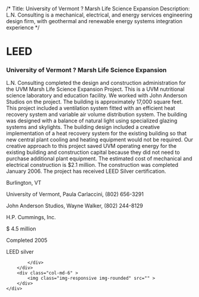 /*
Title: University of Vermont ? Marsh Life Science Expansion
Description: L.N. Consulting is a mechanical, electrical, and energy services engineering design firm, with geothermal and renewable energy systems integration experience
*/

# LEED

<div>
	<div class="row">
		<div class="col-md-6" >
			<div class="well" >
				<h3>University of Vermont ? Marsh Life Science Expansion</h3>
				<p>
   
   L.N. Consulting completed the design and construction administration for the UVM Marsh Life Science Expansion Project.  This is a UVM nutritional science laboratory and education facility.  We worked with John Anderson Studios on the project.  The building is approximately 17,000 square feet.  This project included a ventilation system fitted with an efficient heat recovery system and variable air volume distribution system.  The building was designed with a balance of natural light using specialized glazing systems and skylights.  The building design included a creative implementation of a heat recovery system for the existing building so that new central plant cooling and heating equipment would not be required.  Our creative approach to this project saved UVM operating energy for the existing building and construction capital because they did not need to purchase additional plant equipment.  The estimated cost of mechanical and electrical construction is $2.1 million.  The construction was completed January 2006.  The project has received LEED Silver certification.
</p>
				<p>Burlington, VT</p>
				<p>University of Vermont, Paula Carlaccini, (802) 656-3291</p>
				<p>John Anderson Studios, Wayne Walker, (802) 244-8129</p>
				<p>H.P. Cummings, Inc.</p>
				<p>$ 4.5 million</p>
				<p>Completed 2005</p>
				<p>LEED silver</p>
				
			</div>
		</div>
		<div class="col-md-6" >
			<img class="img-responsive img-rounded" src="" >
		</div>
	</div>
</div>